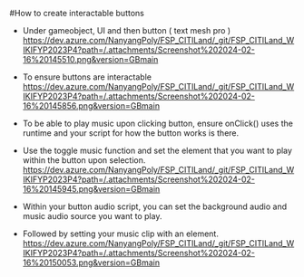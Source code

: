 #How to create interactable buttons 

- Under gameobject, UI and then button ( text mesh pro )
https://dev.azure.com/NanyangPoly/FSP_CITILand/_git/FSP_CITILand_WIKIFYP2023P4?path=/.attachments/Screenshot%202024-02-16%20145510.png&version=GBmain

- To ensure buttons are interactable 
https://dev.azure.com/NanyangPoly/FSP_CITILand/_git/FSP_CITILand_WIKIFYP2023P4?path=/.attachments/Screenshot%202024-02-16%20145856.png&version=GBmain

- To be able to play music upon clicking button, ensure onClick() uses the runtime and your script for how the button works is there.
- Use the toggle music function and set the element that you want to play within the button upon selection.
https://dev.azure.com/NanyangPoly/FSP_CITILand/_git/FSP_CITILand_WIKIFYP2023P4?path=/.attachments/Screenshot%202024-02-16%20145945.png&version=GBmain


- Within your button audio script, you can set the background audio and music audio source you want to play. 
- Followed by setting your music clip with an element.
https://dev.azure.com/NanyangPoly/FSP_CITILand/_git/FSP_CITILand_WIKIFYP2023P4?path=/.attachments/Screenshot%202024-02-16%20150053.png&version=GBmain
